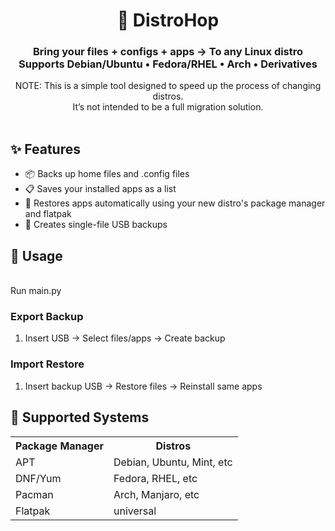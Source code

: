 <h1 align="center">🐧 DistroHop</h1>
<h3 align="center">Bring your files + configs + apps → To any Linux distro</strong><br>
  Supports Debian/Ubuntu • Fedora/RHEL • Arch • Derivatives</h3>

<div align="center">
NOTE: This is a simple tool designed to speed up the process of changing distros.
<br>It’s not intended to be a full migration solution.
</div>
<br>

<h2>✨ Features</h2>
<ul>
  <li>📦 Backs up home files and .config files</li>
  <li>📋 Saves your installed apps as a list</li>
  <li>🔄 Restores apps automatically using your new distro's package manager and flatpak</li>
  <li>💾 Creates single-file USB backups</li>
</ul>

<h2>🔧 Usage</h2>
<br>Run main.py<br>
<h3>Export Backup</h3>
<ol>
  <li>Insert USB → Select files/apps → Create backup</li>
</ol>

<h3>Import Restore</h3>
<ol>
  <li>Insert backup USB → Restore files → Reinstall same apps</li>
</ol>

<h2>📌 Supported Systems</h2>
<table>
  <tr>
    <th>Package Manager</th>
    <th>Distros</th>
  </tr>
  <tr>
    <td>APT</td>
    <td>Debian, Ubuntu, Mint, etc</td>
  </tr>
  <tr>
    <td>DNF/Yum</td>
    <td>Fedora, RHEL, etc</td>
  </tr>
  <tr>
    <td>Pacman</td>
    <td>Arch, Manjaro, etc</td>
  </tr>
  <tr>
    <td>Flatpak</td>
    <td>universal</td>
  </tr>
</table>
